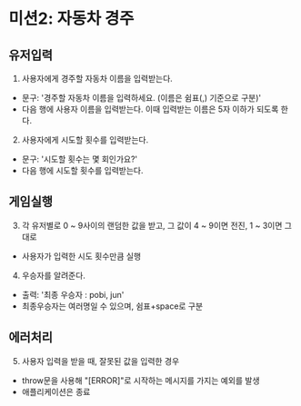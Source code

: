 # 미션2: 자동차 경주

## 유저입력
1. 사용자에게 경주할 자동차 이름을 입력받는다.
  - 문구: '경주할 자동차 이름을 입력하세요. (이름은 쉼표(,) 기준으로 구분)'
  - 다음 행에 사용자 이름을 입력받는다. 이때 입력받는 이름은 5자 이하가 되도록 한다.
2. 사용자에게 시도할 횟수를 입력받는다.
  - 문구: '시도할 횟수는 몇 회인가요?'
  - 다음 행에 시도할 횟수를 입력받는다. 

## 게임실행
3. 각 유저별로 0 ~ 9사이의 랜덤한 값을 받고, 그 값이 4 ~ 9이면 전진, 1 ~ 3이면 그대로
  - 사용자가 입력한 시도 횟수만큼 실행
4. 우승자를 알려준다.
  - 출력: '최종 우승자 : pobi, jun' 
  - 최종우승자는 여러명일 수 있으며, 쉼표+space로 구분

## 에러처리
5. 사용자 입력을 받을 때, 잘못된 값을 입력한 경우
  - throw문을 사용해 "[ERROR]"로 시작하는 메시지를 가지는 예외를 발생
  - 애플리케이션은 종료
